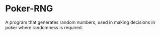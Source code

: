 # Poker-RNG
A program that generates random numbers, used in making decisions in poker where randomness is required.